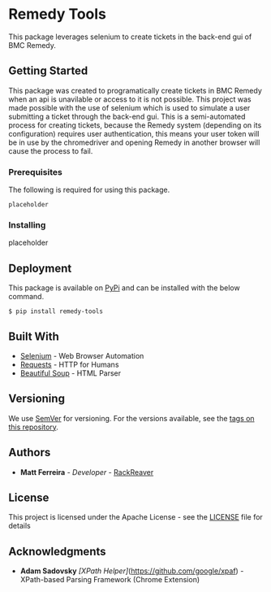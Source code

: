 # Remedy Tools

This package leverages selenium to create tickets in the back-end gui of BMC Remedy.

## Getting Started

This package was created to programatically create tickets in BMC Remedy when an api is unavilable or access
to it is not possible. This project was made possible with the use of selenium which is used to simulate a 
user submitting a ticket through the back-end gui. This is a semi-automated process for creating tickets, 
because the Remedy system (depending on its configuration) requires user authentication, this means your
user token will be in use by the chromedriver and opening Remedy in another browser will cause the process
to fail.

### Prerequisites

The following is required for using this package.

```
placeholder
```

### Installing

placeholder

## Deployment

This package is available on [PyPi](https://pypi.org) and can be installed with the below command.

```
$ pip install remedy-tools
```

## Built With

* [Selenium](https://www.seleniumhq.org/) - Web Browser Automation
* [Requests](http://docs.python-requests.org/en/master/) - HTTP for Humans
* [Beautiful Soup](https://www.crummy.com/software/BeautifulSoup/) - HTML Parser

## Versioning

We use [SemVer](http://semver.org/) for versioning. For the versions available, see the [tags on this repository](https://github.com/your/project/tags). 

## Authors

* **Matt Ferreira** - *Developer* - [RackReaver](https://github.com/RackReaver)

## License

This project is licensed under the Apache License - see the [LICENSE](LICENSE) file for details

## Acknowledgments

* **Adam Sadovsky** *[XPath Helper]*(https://github.com/google/xpaf) - XPath-based Parsing Framework (Chrome Extension)